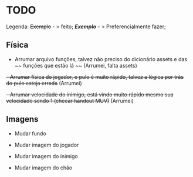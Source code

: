# TODO

Legenda: ~~Exemplo~~  - > feito;
***Exemplo*** - > Preferencialmente fazer;


## Física
- Arrumar arquivo funções, talvez não preciso do dicionário assets e das ~~ funções que estão lá ~~ (Arrumei, falta assets)

~~- Arrumar física do jogador, o pulo é muito rápido, talvez a lógica por trás do pulo esteja errada~~  (Arrumei)

~~- Arrumar velocidade do inimigo, está vindo muito rápido mesmo sua velocidade sendo 1 (checar handout MUV)~~ (Arrumei)


## Imagens
    
- Mudar fundo

- Mudar imagem do jogador

- Mudar imagem do inimigo

- Mudar imagem do chão

